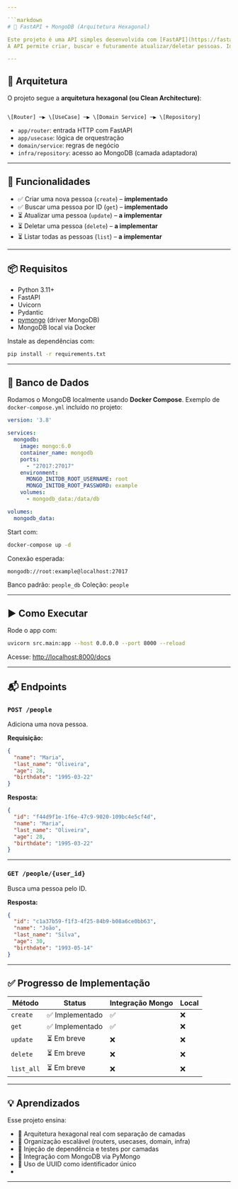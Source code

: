 ```yaml
---

```markdown
# 📘 FastAPI + MongoDB (Arquitetura Hexagonal)

Este projeto é uma API simples desenvolvida com [FastAPI](https://fastapi.tiangolo.com/) utilizando **MongoDB como banco de dados** e arquitetura **hexagonal (ports & adapters)**.  
A API permite criar, buscar e futuramente atualizar/deletar pessoas. Ideal para fins educacionais e testes locais.

---
```


## 🧱 Arquitetura

O projeto segue a **arquitetura hexagonal (ou Clean Architecture)**:

```

\[Router] ─▶ \[UseCase] ─▶ \[Domain Service] ─▶ \[Repository]

````

- `app/router`: entrada HTTP com FastAPI  
- `app/usecase`: lógica de orquestração  
- `domain/service`: regras de negócio  
- `infra/repository`: acesso ao MongoDB (camada adaptadora)  

---

## 🚀 Funcionalidades

- ✅ Criar uma nova pessoa (`create`) – **implementado**
- ✅ Buscar uma pessoa por ID (`get`) – **implementado**
- ⏳ Atualizar uma pessoa (`update`) – **a implementar**
- ⏳ Deletar uma pessoa (`delete`) – **a implementar**
- ⏳ Listar todas as pessoas (`list`) – **a implementar**

---

## 📦 Requisitos

- Python 3.11+
- FastAPI
- Uvicorn
- Pydantic
- [pymongo](https://pymongo.readthedocs.io/en/stable/) (driver MongoDB)
- MongoDB local via Docker

Instale as dependências com:

```bash
pip install -r requirements.txt
````

---

## 🐳 Banco de Dados

Rodamos o MongoDB localmente usando **Docker Compose**.
Exemplo de `docker-compose.yml` incluído no projeto:

```yaml
version: '3.8'

services:
  mongodb:
    image: mongo:6.0
    container_name: mongodb
    ports:
      - "27017:27017"
    environment:
      MONGO_INITDB_ROOT_USERNAME: root
      MONGO_INITDB_ROOT_PASSWORD: example
    volumes:
      - mongodb_data:/data/db

volumes:
  mongodb_data:
```

Start com:

```bash
docker-compose up -d
```

Conexão esperada:

```
mongodb://root:example@localhost:27017
```

Banco padrão: `people_db`
Coleção: `people`

---

## ▶️ Como Executar

Rode o app com:

```bash
uvicorn src.main:app --host 0.0.0.0 --port 8000 --reload
```

Acesse: [http://localhost:8000/docs](http://localhost:8000/docs)

---

## 📬 Endpoints

### `POST /people`

Adiciona uma nova pessoa.

**Requisição:**

```json
{
  "name": "Maria",
  "last_name": "Oliveira",
  "age": 28,
  "birthdate": "1995-03-22"
}
```

**Resposta:**

```json
{
  "id": "f44d9f1e-1f6e-47c9-9020-109bc4e5cf4d",
  "name": "Maria",
  "last_name": "Oliveira",
  "age": 28,
  "birthdate": "1995-03-22"
}
```

---

### `GET /people/{user_id}`

Busca uma pessoa pelo ID.

**Resposta:**

```json
{
  "id": "c1a37b59-f1f3-4f25-84b9-b08a6ce0bb63",
  "name": "João",
  "last_name": "Silva",
  "age": 30,
  "birthdate": "1993-05-14"
}
```

---

## ✅ Progresso de Implementação

| Método     | Status         | Integração Mongo | Local |
| ---------- | -------------- | ---------------- | ----- |
| `create`   | ✅ Implementado | ✅                | ❌     |
| `get`      | ✅ Implementado | ✅                | ❌     |
| `update`   | ⏳ Em breve     | ❌                | ❌     |
| `delete`   | ⏳ Em breve     | ❌                | ❌     |
| `list_all` | ⏳ Em breve     | ❌                | ❌     |

---

## 💡 Aprendizados

Esse projeto ensina:

* 📐 Arquitetura hexagonal real com separação de camadas
* 📂 Organização escalável (routers, usecases, domain, infra)
* 🧪 Injeção de dependência e testes por camadas
* 💾 Integração com MongoDB via PyMongo
* 🧰 Uso de UUID como identificador único
* 
---
